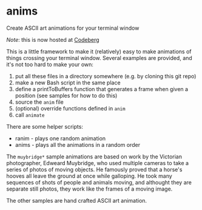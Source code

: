 # anims
Create ASCII art animations for your terminal window

*Note*: this is now hosted at [Codeberg](https://codeberg.org/JBanana/anims)

This is a little framework to make it (relatively) easy to make animations of things crossing your terminal window.
Several examples are provided, and it's not too hard to make your own:

1. put all these files in a directory somewhere (e.g. by cloning this git repo)
2. make a new Bash script in the same place
3. define a printToBuffers function that generates a frame when given a position (see samples for how to do this)
4. source the `anim` file
5. (optional) override functions defined in `anim`
6. call `animate`

There are some helper scripts:
- ranim - plays one random animation
- anims - plays all the animations in a random order

The `muybridge*` sample animations are based on work by the Victorian photographer, Edweard Muybridge, who used multiple cameras to take a series of photos of moving objects.
He famously proved that a horse's hooves all leave the ground at once while galloping.
He took many sequences of shots of people and animals moving, and althought they are separate still photos, they work like the frames of a moving image.

The other samples are hand crafted ASCII art animation.
